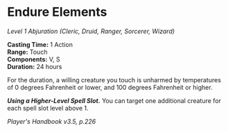 # Endure Elements
*Level 1 Abjuration (Cleric, Druid, Ranger, Sorcerer, Wizard)*

**Casting Time:** 1 Action  
**Range:** Touch  
**Components:** V, S  
**Duration:** 24 hours

For the duration, a willing creature you touch is unharmed by temperatures of 0 degrees Fahrenheit or lower, and 100 degrees Fahrenheit or higher.

***Using a Higher-Level Spell Slot.*** You can target one additional creature for each spell slot level above 1.


*Player's Handbook v3.5, p.226*